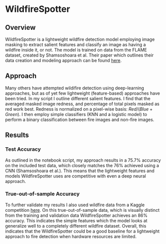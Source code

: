 # WildfireSpotter
## Overview
WildfireSpotter is a lightweight wildfire detection model employing image masking to extract salient features and classify an image as having a wildfire inside it, or not. The model is trained on data from the FLAME dataset, created by Shamsoshoara et al. Their paper which outlines their data creation and modeling approach can be found [here](https://arxiv.org/pdf/2012.14036v1.pdf). 

## Approach
Many others have attempted wildifire detection using deep-learning approaches, but as of yet few lightweight (feature-based) approaches have been tried. In my script I outline different salient features. I find that the averaged masked image redness, and percentage of total pixels masked as red work best. Redness is normalized on a pixel-wise basis: $Red/(Blue+Green)$. I then employ simple classifiers (KNN and a logistic model) to perform a binary classification between fire images and non-fire images.

## Results
### Test Accuracy
As outlined in the notebook script, my approach results in a 75.7% accuracy on the included test data, which closely matches the 76% achieved using a CNN (Shamsoshoara et al.). This means that the lightweight features and models WildfireSpotter uses are competitive with even a deep neural approach. 
### True-out-of-sample Accuracy
To further validate my results I also used wildfire data from a Kaggle competition [here](https://www.kaggle.com/datasets/brsdincer/wildfire-detection-image-data). On this true-out-of-sample data, which is visually distinct from the training and validation data WildfireSpotter achieves an 86% accuracy. This indicates the simple features which the model looks at generalize well to a completely different wildfire dataset. Overall, this indicates that the WildfireSpotter could be a good baseline for a lightweight approach to fire detection when hardware resources are limited. 
